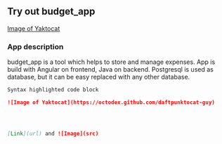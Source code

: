 ## **Try out budget_app**
[Image of Yaktocat](https://octodex.github.com/daftpunktocat-guy)

### App description

budget_app is a tool which helps to store and manage expenses. App is build with Angular on frontend, Java on backend. Postgresql is used as database, but it can be easy replaced with any other database.

```markdown
Syntax highlighted code block

![Image of Yaktocat](https://octodex.github.com/daftpunktocat-guy)




[Link](url) and ![Image](src)
```
